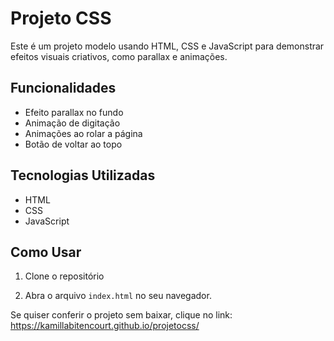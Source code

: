 # Projeto CSS

Este é um projeto modelo usando HTML, CSS e JavaScript para demonstrar efeitos visuais criativos, como parallax e animações.

## Funcionalidades

- Efeito parallax no fundo
- Animação de digitação
- Animações ao rolar a página
- Botão de voltar ao topo

## Tecnologias Utilizadas

- HTML
- CSS
- JavaScript

## Como Usar

1. Clone o repositório
   
2. Abra o arquivo `index.html` no seu navegador.

Se quiser conferir o projeto sem baixar, clique no link: https://kamillabitencourt.github.io/projetocss/

